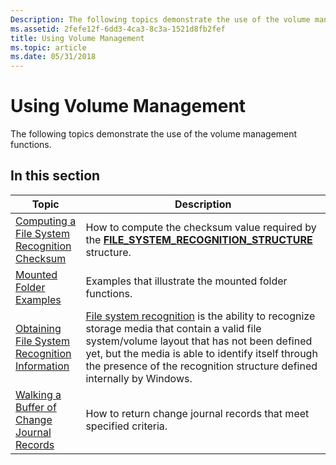 ```yaml
---
Description: The following topics demonstrate the use of the volume management functions.
ms.assetid: 2fefe12f-6dd3-4ca3-8c3a-1521d8fb2fef
title: Using Volume Management
ms.topic: article
ms.date: 05/31/2018
---
```


# Using Volume Management

The following topics demonstrate the use of the volume management functions.

## In this section



| Topic                                                                                                         | Description                                                                                                                                                                                                                                                                                                         |
|---------------------------------------------------------------------------------------------------------------|---------------------------------------------------------------------------------------------------------------------------------------------------------------------------------------------------------------------------------------------------------------------------------------------------------------------|
| [Computing a File System Recognition Checksum](computing-a-file-system-recognition-checksum.md)<br/>   | How to compute the checksum value required by the [**FILE\_SYSTEM\_RECOGNITION\_STRUCTURE**](file-system-recognition-structure.md) structure.<br/>                                                                                                                                                           |
| [Mounted Folder Examples](volume-mount-point-examples.md)<br/>                                         | Examples that illustrate the mounted folder functions.<br/>                                                                                                                                                                                                                                                   |
| [Obtaining File System Recognition Information](obtaining-file-system-recognition-information.md)<br/> | [File system recognition](file-system-recognition.md) is the ability to recognize storage media that contain a valid file system/volume layout that has not been defined yet, but the media is able to identify itself through the presence of the recognition structure defined internally by Windows.<br/> |
| [Walking a Buffer of Change Journal Records](walking-a-buffer-of-change-journal-records.md)<br/>       | How to return change journal records that meet specified criteria.<br/>                                                                                                                                                                                                                                       |



 

 

 




